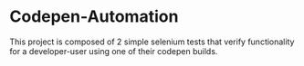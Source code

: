 # Codepen-Automation

This project is composed of 2 simple selenium tests that verify functionality for a developer-user using one of their codepen builds.
